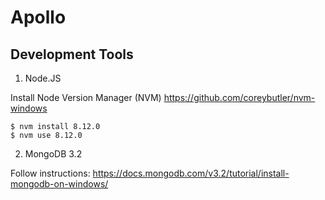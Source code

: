 # Apollo

## Development Tools

1. Node.JS

Install Node Version Manager (NVM)
https://github.com/coreybutler/nvm-windows

```shell
$ nvm install 8.12.0
$ nvm use 8.12.0
```

2. MongoDB 3.2

Follow instructions: https://docs.mongodb.com/v3.2/tutorial/install-mongodb-on-windows/
